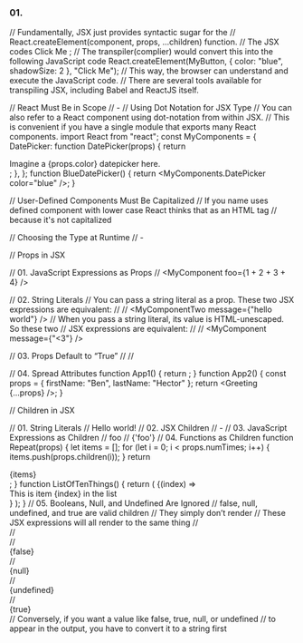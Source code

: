 ### 01. 


// Fundamentally, JSX just provides syntactic sugar for the
// React.createElement(component, props, ...children) function.
// The JSX codes
<MyButton color="blue" shadowSize={2}>
  Click Me
</MyButton>;
// The transpiler(complier) would convert this into the following JavaScript code
React.createElement(MyButton, { color: "blue", shadowSize: 2 }, "Click Me");
// This way, the browser can understand and execute the JavaScript code.
// There are several tools available for transpiling JSX, including Babel and ReactJS itself.

// React Must Be in Scope
// -
// Using Dot Notation for JSX Type
// You can also refer to a React component using dot-notation from within JSX.
// This is convenient if you have a single module that exports many React components.
import React from "react";
const MyComponents = {
  DatePicker: function DatePicker(props) {
    return <div>Imagine a {props.color} datepicker here.</div>;
  },
};
function BlueDatePicker() {
  return <MyComponents.DatePicker color="blue" />;
}

// User-Defined Components Must Be Capitalized
// If you name uses defined component with lower case React thinks that as an HTML tag
// because it's not capitalized

// Choosing the Type at Runtime
// -

// Props in JSX

// 01. JavaScript Expressions as Props
// <MyComponent foo={1 + 2 + 3 + 4} />

// 02. String Literals
// You can pass a string literal as a prop. These two JSX expressions are equivalent:
// <MyComponentOne message="hello world" />
// <MyComponentTwo message={"hello world"} />
// When you pass a string literal, its value is HTML-unescaped. So these two
// JSX expressions are equivalent:
// <MyComponent message="&lt;3" />
// <MyComponent message={"<3"} />

// 03. Props Default to “True”
// <MyTextBox autocomplete />
// <MyTextBox autocomplete={true} />

// 04. Spread Attributes
function App1() {
  return <Greeting firstName="Ben" lastName="Hector" />;
}
function App2() {
  const props = { firstName: "Ben", lastName: "Hector" };
  return <Greeting {...props} />;
}


// Children in JSX

// 01. String Literals
// <MyComponent>Hello world!</MyComponent>
// 02. JSX Children
// -
// 03. JavaScript Expressions as Children
// <MyComponent>foo</MyComponent>
// <MyComponent>{'foo'}</MyComponent>
// 04. Functions as Children
function Repeat(props) {
  let items = [];
  for (let i = 0; i < props.numTimes; i++) {
    items.push(props.children(i));
  }
  return <div>{items}</div>;
}
function ListOfTenThings() {
  return (
    <Repeat numTimes={10}>
      {(index) => <div key={index}>This is item {index} in the list</div>}
    </Repeat>
  );
}
// 05. Booleans, Null, and Undefined Are Ignored
// false, null, undefined, and true are valid children
// They simply don’t render
// These JSX expressions will all render to the same thing
// <div />
// <div></div>
// <div>{false}</div>
// <div>{null}</div>
// <div>{undefined}</div>
// <div>{true}</div>
// Conversely, if you want a value like false, true, null, or undefined
// to appear in the output, you have to convert it to a string first